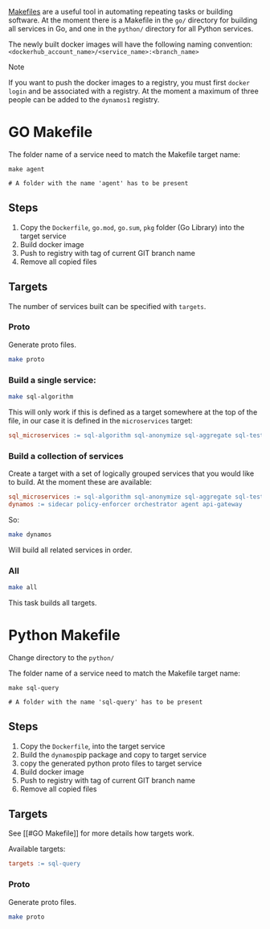 
[Makefiles](https://opensource.com/article/18/8/what-how-makefile) are a useful tool in automating repeating tasks or building software. At the moment there is a Makefile in the `go/` directory for building all services in Go, and one in the `python/` directory for all Python services.

The newly built docker images will have the following naming convention:
`<dockerhub_account_name>/<service_name>:<branch_name>`

> [!NOTE]
> If you want to push the docker images to a registry, you must first `docker login` and be associated with a registry. At the moment a maximum of three people can be added to the `dynamos1` registry.

# GO Makefile

The folder name of a service need to match the Makefile target name:
```shell
make agent

# A folder with the name 'agent' has to be present
```

## Steps

1. Copy the `Dockerfile`,  `go.mod`, `go.sum`, `pkg` folder (Go Library) into the target service
2. Build docker image
3. Push to registry with tag of current GIT branch name
4. Remove all copied files

## Targets

The number of services built can be specified with `targets`. 

### Proto

Generate proto files.
```sh 
make proto
```

### Build a single service:
```sh 
make sql-algorithm
```

This will only work if this is defined as a target somewhere at the top of the file, in our case it is defined in the `microservices` target:

```Makefile
sql_microservices := sql-algorithm sql-anonymize sql-aggregate sql-test
```


### Build a collection of services

Create a target with a set of logically grouped services that you would like to build. At the moment these are available:

```Makefile
sql_microservices := sql-algorithm sql-anonymize sql-aggregate sql-test
dynamos := sidecar policy-enforcer orchestrator agent api-gateway
```

So:

```sh 
make dynamos
```

Will build all related services in order. 
### All

```sh
make all
```

This task builds all  targets.

# Python Makefile
Change directory to the `python/`

The folder name of a service need to match the Makefile target name:
```shell
make sql-query

# A folder with the name 'sql-query' has to be present
```

## Steps

1. Copy the `Dockerfile`, into the target service
2. Build the `dynamos`pip package and copy to target service
3. copy the generated python proto files to target service
4. Build docker image
5. Push to registry with tag of current GIT branch name
6. Remove all copied files

## Targets
See [[#GO Makefile]] for more details how targets work. 

Available targets:

```Makefile
targets := sql-query
```

### Proto

Generate proto files.
```sh 
make proto
```
